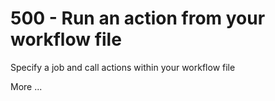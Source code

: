 # 500 - Run an action from your workflow file

Specify a job and call actions within your workflow file

More ...
